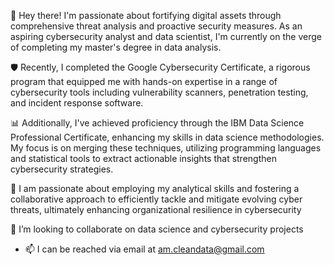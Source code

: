 👋 Hey there! I'm passionate about fortifying digital assets through comprehensive threat analysis and proactive security measures. As an aspiring cybersecurity analyst and data scientist, I'm currently on the verge of completing my master's degree in data analysis.

🛡️ Recently, I completed the Google Cybersecurity Certificate, a rigorous program that equipped me with hands-on expertise in a range of cybersecurity tools including vulnerability scanners, penetration testing, and incident response software.

📊 Additionally, I've achieved proficiency through the IBM Data Science Professional Certificate, enhancing my skills in data science methodologies. My focus is on merging these techniques, utilizing programming languages and statistical tools to extract actionable insights that strengthen cybersecurity strategies.

💼 I am passionate about employing my analytical skills and fostering a collaborative approach to efficiently tackle and mitigate evolving cyber threats, ultimately enhancing organizational resilience in cybersecurity

💞️ I’m looking to collaborate on data science and cybersecurity projects

- 📫 I can be reached via email at am.cleandata@gmail.com

